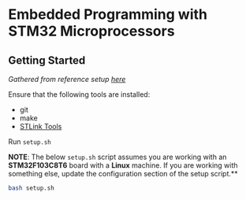 # Embedded Programming with STM32 Microprocessors

## Getting Started

_Gathered from reference setup [here](https://stm32-base.org/guides/setup)_

Ensure that the following tools are installed:
- git
- make
- [STLink Tools](https://github.com/stlink-org/stlink#installation)


Run `setup.sh`

**NOTE**: The below `setup.sh` script assumes you are working with an **STM32F103C8T6** board with a **Linux** machine. If you are working with something else, update the configuration section of the setup script.**

```bash
bash setup.sh
```

